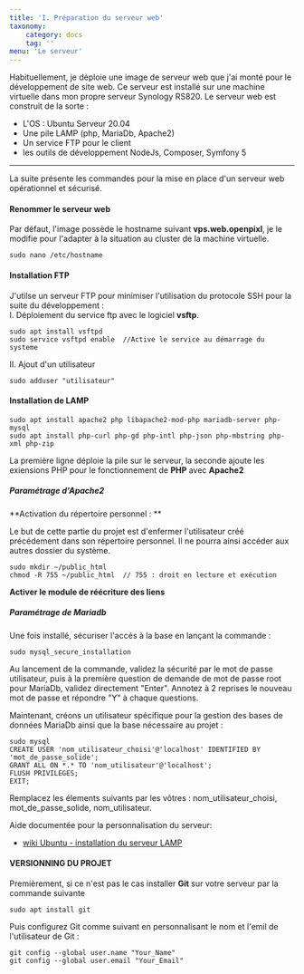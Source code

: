 ```yaml
---
title: 'I. Préparation du serveur web'
taxonomy:
    category: docs
    tag: ''
menu: 'Le serveur'
---
```


Habituellement, je déploie une image de serveur web que j'ai monté pour le développement de site web. Ce serveur est installé sur une machine virtuelle dans mon propre serveur Synology RS820. Le serveur web est construit de la sorte :  
* L'OS : Ubuntu Serveur 20.04
* Une pile LAMP (php, MariaDb, Apache2)
* Un service FTP pour le client
* les outils de développement NodeJs, Composer, Symfony 5  

<hr>
La suite présente les commandes pour la mise en place d'un serveur web opérationnel et sécurisé.

#### Renommer le serveur web  
Par défaut, l'image possède le hostname suivant **vps.web.openpixl**, je le modifie pour l'adapter à la situation au cluster de la machine virtuelle.

    sudo nano /etc/hostname  

#### Installation FTP
J'utilse un serveur FTP pour minimiser l'utilisation du protocole SSH pour la suite du développement :  
I. Déploiement du service ftp avec le logiciel **vsftp**.  

    sudo apt install vsftpd  
    sudo service vsftpd enable  //Active le service au démarrage du systeme  
    
II. Ajout d'un utilisateur  

    sudo adduser "utilisateur"  
    

#### Installation de LAMP  

	sudo apt install apache2 php libapache2-mod-php mariadb-server php-mysql
    sudo apt install php-curl php-gd php-intl php-json php-mbstring php-xml php-zip  

La première ligne déploie la pile sur le serveur, la seconde ajoute les exiensions PHP pour le fonctionnement de **PHP** avec **Apache2**

##### Paramétrage d'Apache2  
**Activation du répertoire personnel : **  

Le but de cette partie du projet est d'enfermer l'utilisateur créé précédement dans son répertoire personnel. Il ne pourra ainsi accéder aux autres dossier du système.
    
    sudo mkdir ~/public_html
    chmod -R 755 ~/public_html  // 755 : droit en lecture et exécution 

**Activer le module de réécriture des liens**

##### Paramétrage de Mariadb

Une fois installé, sécuriser l'accés à la base en lançant la commande :

    sudo mysql_secure_installation 

Au lancement de la commande, validez la sécurité par le mot de passe utilisateur, puis à la première question de demande de mot de passe root pour MariaDb, validez directement "Enter". Annotez à 2 reprises le nouveau mot de passe et répondre "Y" à chaque questions. 

Maintenant, créons un utilisateur spécifique pour la gestion des bases de données MariaDb ainsi que la base nécessaire au projet :  

	sudo mysql
    CREATE USER 'nom_utilisateur_choisi'@'localhost' IDENTIFIED BY 'mot_de_passe_solide';
    GRANT ALL ON *.* TO 'nom_utilisateur'@'localhost';
    FLUSH PRIVILEGES;
    EXIT;
    
Remplacez les élements suivants par les vôtres : nom_utilisateur_choisi, mot_de_passe_solide, nom_utilisateur.

Aide documentée pour la personnalisation du serveur:  
* [wiki Ubuntu - installation du serveur LAMP](https://doc.ubuntu-fr.org/lamp)

#### VERSIONNING DU PROJET
Premièrement, si ce n'est pas le cas installer **Git** sur votre serveur par la commande suivante  

    sudo apt install git  
    
Puis configurez Git comme suivant en personnalisant le nom et l'emil de l'utilisateur de Git :  

    git config --global user.name "Your_Name"  
    git config --global user.email "Your_Email"  
